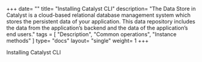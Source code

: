 +++
date= ""
title= "Installing Catalyst CLI"
description= "The Data Store in Catalyst is a cloud-based relational database management system which stores the persistent data of your application. This data repository includes the data from the application’s backend and the data of the application’s end users."
tags = [ "Description", "Common operations", "Instance methods" ]
type= "docs"
layout= "single"
weight= 1
+++
 
Installing Catalyst CLI